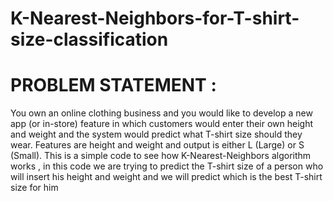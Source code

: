 # K-Nearest-Neighbors-for-T-shirt-size-classification

# PROBLEM STATEMENT :
You own an online clothing business and you would like to develop a new app (or in-store) feature in which customers would enter their own height and weight and the system would predict what T-shirt size should they wear. Features are height and weight and output is either L (Large) or S (Small).
This is a simple code to see how K-Nearest-Neighbors algorithm works , in this code we are trying to predict the T-shirt size of a person who will insert his height and weight and we will predict which is the best T-shirt size for him
